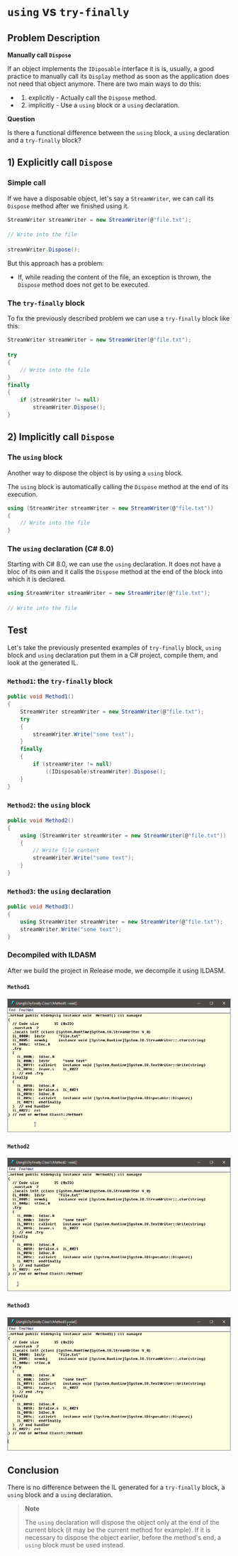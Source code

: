 # `using` vs `try-finally`

## Problem Description

**Manually call `Dispose`**

If an object implements the `IDiposable` interface it is is, usually, a good practice to manually call its `Display` method as soon as the application does not need that object anymore. There are two main ways to do this:

- 1) explicitly - Actually call the `Dispose` method.
- 2) implicitly - Use a `using` block or a `using` declaration.

**Question**

Is there a functional difference between the `using` block, a `using` declaration and a `try-finally` block?

## 1) Explicitly call `Dispose`

### Simple call

If we have a disposable object, let's say a `StreamWriter`, we can call its `Dispose` method after we finished using it.

```csharp
StreamWriter streamWriter = new StreamWriter(@"file.txt");

// Write into the file

streamWriter.Dispose();
```

But this approach has a problem:

- If, while reading the content of the file, an exception is thrown, the `Dispose` method does not get to be executed.

### The `try-finally` block

To fix the previously described problem we can use a `try-finally` block like this:

```csharp
StreamWriter streamWriter = new StreamWriter(@"file.txt");

try
{
    // Write into the file
}
finally
{
    if (streamWriter != null)
        streamWriter.Dispose();
}
```

## 2) Implicitly call `Dispose`

### The `using` block

Another way to dispose the object is by using a `using` block.

The `using` block is automatically calling the `Dispose` method at the end of its execution.

```csharp
using (StreamWriter streamWriter = new StreamWriter(@"file.txt"))
{
    // Write into the file
}
```

### The `using` declaration (C# 8.0)

Starting with C# 8.0, we can use the `using` declaration. It does not have a bloc of its own and it calls the `Dispose` method at the end of the block into which it is declared.

```csharp
using StreamWriter streamWriter = new StreamWriter(@"file.txt");

// Write into the file
```

## Test

Let's take the previously presented examples of `try-finally` block, `using` block and `using` declaration put them in a C# project, compile them, and look at the generated IL.

### `Method1`: the `try-finally` block

```csharp
public void Method1()
{
    StreamWriter streamWriter = new StreamWriter(@"file.txt");
    try
    {
        streamWriter.Write("some text");
    }
    finally
    {
        if (streamWriter != null)
            ((IDisposable)streamWriter).Dispose();
    }
}
```

### `Method2`: the `using` block

```csharp
public void Method2()
{
    using (StreamWriter streamWriter = new StreamWriter(@"file.txt"))
    {
        // Write file content
        streamWriter.Write("some text");
    }
}
```

### `Method3`: the `using` declaration

```csharp
public void Method3()
{
    using StreamWriter streamWriter = new StreamWriter(@"file.txt");
    streamWriter.Write("some text");
}
```

### Decompiled with ILDASM

After we build the project in Release mode, we decompile it using ILDASM.

#### `Method1`

![Method1 IL](ildasm-method1.png)

#### `Method2`

![Method2 IL](ildasm-method2.png)

#### `Method3`

![Method3 IL](ildasm-method3.png)

## Conclusion

There is no difference between the IL generated for a `try-finally` block, a `using` block and a `using` declaration.

> **Note**
>
> The `using` declaration will dispose the object only at the end of the current block (it may be the current method for example). If it is necessary to dispose the object earlier, before the method's end, a `using` block must be used instead.
